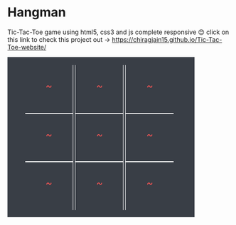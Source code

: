 # Hangman

Tic-Tac-Toe game using  html5, css3 and js complete responsive :blush:
click on this link to check this project out -> https://chiragjain15.github.io/Tic-Tac-Toe-website/

![screenshot of the hangmanwebsite](/img/tic-tac-toe.png)
